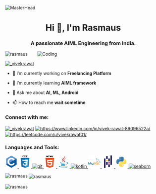 ![MasterHead](https://media.tenor.com/AkZzPm0Ie40AAAAC/the-matrix-matrix.gif)
<h1 align="center">Hi 👋, I'm Rasmaus</h1>
<h3 align="center">A passionate AIML Engineering from India.</h3>
<img align="right" alt="Coding" width="400" src="https://cdn.dribbble.com/users/1292677/screenshots/6139167/avento.gif">


<p align="left"> <img src="https://komarev.com/ghpvc/?username=rasmaus&label=Profile%20views&color=0e75b6&style=flat" alt="rasmaus" /> </p>

<p align="left"> <a href="" target="blank"><img src="https://img.shields.io/twitter/follow/_vivekrawat?logo=twitter&style=for-the-badge" alt="_vivekrawat" /></a> </p>

- 🔭 I’m currently working on **Freelancing Platform**

- 🌱 I’m currently learning **AIML framework**

- 💬 Ask me about **AI, ML, Android**

- 📫 How to reach me **wait sometime**

<h3 align="left">Connect with me:</h3>
<p align="left">
<a href="" target="blank"><img align="center" src="https://raw.githubusercontent.com/rahuldkjain/github-profile-readme-generator/master/src/images/icons/Social/twitter.svg" alt="_vivekrawat" height="30" width="40" /></a>
<a href="https://linkedin.com/in/https://www.linkedin.com/in/vivek-rawat-89096522a/" target="blank"><img align="center" src="https://raw.githubusercontent.com/rahuldkjain/github-profile-readme-generator/master/src/images/icons/Social/linked-in-alt.svg" alt="https://www.linkedin.com/in/vivek-rawat-89096522a/" height="30" width="40" /></a>
<a href="https://www.leetcode.com/https://leetcode.com/u/vivekrawat01/" target="blank"><img align="center" src="https://raw.githubusercontent.com/rahuldkjain/github-profile-readme-generator/master/src/images/icons/Social/leet-code.svg" alt="https://leetcode.com/u/vivekrawat01/" height="30" width="40" /></a>
</p>

<h3 align="left">Languages and Tools:</h3>
<p align="left"> <a href="https://www.cprogramming.com/" target="_blank" rel="noreferrer"> <img src="https://raw.githubusercontent.com/devicons/devicon/master/icons/c/c-original.svg" alt="c" width="40" height="40"/> </a> <a href="https://www.w3schools.com/css/" target="_blank" rel="noreferrer"> <img src="https://raw.githubusercontent.com/devicons/devicon/master/icons/css3/css3-original-wordmark.svg" alt="css3" width="40" height="40"/> </a> <a href="https://git-scm.com/" target="_blank" rel="noreferrer"> <img src="https://www.vectorlogo.zone/logos/git-scm/git-scm-icon.svg" alt="git" width="40" height="40"/> </a> <a href="https://www.w3.org/html/" target="_blank" rel="noreferrer"> <img src="https://raw.githubusercontent.com/devicons/devicon/master/icons/html5/html5-original-wordmark.svg" alt="html5" width="40" height="40"/> </a> <a href="https://www.java.com" target="_blank" rel="noreferrer"> <img src="https://raw.githubusercontent.com/devicons/devicon/master/icons/java/java-original.svg" alt="java" width="40" height="40"/> </a> <a href="https://kotlinlang.org" target="_blank" rel="noreferrer"> <img src="https://www.vectorlogo.zone/logos/kotlinlang/kotlinlang-icon.svg" alt="kotlin" width="40" height="40"/> </a> <a href="https://www.mysql.com/" target="_blank" rel="noreferrer"> <img src="https://raw.githubusercontent.com/devicons/devicon/master/icons/mysql/mysql-original-wordmark.svg" alt="mysql" width="40" height="40"/> </a> <a href="https://pandas.pydata.org/" target="_blank" rel="noreferrer"> <img src="https://raw.githubusercontent.com/devicons/devicon/2ae2a900d2f041da66e950e4d48052658d850630/icons/pandas/pandas-original.svg" alt="pandas" width="40" height="40"/> </a> <a href="https://www.python.org" target="_blank" rel="noreferrer"> <img src="https://raw.githubusercontent.com/devicons/devicon/master/icons/python/python-original.svg" alt="python" width="40" height="40"/> </a> <a href="https://seaborn.pydata.org/" target="_blank" rel="noreferrer"> <img src="https://seaborn.pydata.org/_images/logo-mark-lightbg.svg" alt="seaborn" width="40" height="40"/> </a> </p>

<p><img align="left" src="https://github-readme-stats.vercel.app/api/top-langs?username=rasmaus&show_icons=true&locale=en&layout=compact" alt="rasmaus" /></p>

<p>&nbsp;<img align="center" src="https://github-readme-stats.vercel.app/api?username=rasmaus&show_icons=true&locale=en" alt="rasmaus" /></p>

<p><img align="center" src="https://github-readme-streak-stats.herokuapp.com/?user=rasmaus&" alt="rasmaus" /></p>
